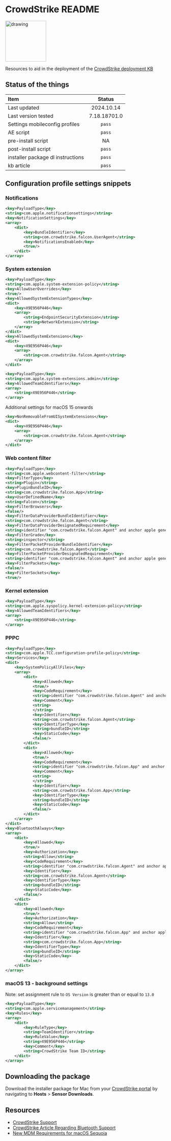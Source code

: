 # CrowdStrike README

<img src="_Images/CrowdStrike.png" alt="drawing" width="128"/>

Resources to aid in the deployment of the [CrowdStrike deployment KB](https://support.kandji.io/support/solutions/articles/72000560521)

## Status of the things

Item | Status
:-- | :--:
Last updated | 2024.10.14
Last version tested | 7.18.18701.0
Settings mobileconfig profiles | `pass`
AE script | `pass`
pre-install script | NA
post-install script | `pass`
installer package dl instructions | `pass`
kb article | `pass`

## Configuration profile settings snippets

### Notifications

```xml
<key>PayloadType</key>
<string>com.apple.notificationsettings</string>
<key>NotificationSettings</key>
<array>
	<dict>
		<key>BundleIdentifier</key>
		<string>com.crowdstrike.falcon.UserAgent</string>
		<key>NotificationsEnabled</key>
		<true/>
	</dict>
</array>
```

### System extension

```xml
<key>PayloadType</key>
<string>com.apple.system-extension-policy</string>
<key>AllowUserOverrides</key>
<true/>
<key>AllowedSystemExtensionTypes</key>
<dict>
	<key>X9E956P446</key>
	<array>
		<string>EndpointSecurityExtension</string>
		<string>NetworkExtension</string>
	</array>
</dict>
<key>AllowedSystemExtensions</key>
<dict>
	<key>X9E956P446</key>
	<array>
		<string>com.crowdstrike.falcon.Agent</string>
	</array>
</dict>
```

```xml
<key>PayloadType</key>
<string>com.apple.system-extensions.admin</string>
<key>AllowedTeamIdentifiers</key>
<array>
	<string>X9E956P446</string>
</array>
```

Additional settings for macOS 15 onwards

```xml
<key>NonRemovableFromUISystemExtensions</key>
<dict>
	<key>X9E956P446</key>
	<array>
		<string>com.crowdstrike.falcon.Agent</string>
	</array>
</dict>
```

### Web content filter

```xml
<key>PayloadType</key>
<string>com.apple.webcontent-filter</string>
<key>FilterType</key>
<string>Plugin</string>
<key>PluginBundleID</key>
<string>com.crowdstrike.falcon.App</string>
<key>UserDefinedName</key>
<string>Falcon</string>
<key>FilterBrowsers</key>
<false/>
<key>FilterDataProviderBundleIdentifier</key>
<string>com.crowdstrike.falcon.Agent</string>
<key>FilterDataProviderDesignatedRequirement</key>
<string>identifier "com.crowdstrike.falcon.Agent" and anchor apple generic and certificate 1[field.1.2.840.113635.100.6.2.6] and certificate leaf[field.1.2.840.113635.100.6.1.13] and certificate leaf[subject.OU] = "X9E956P446"</string>
<key>FilterGrade</key>
<string>inspector</string>
<key>FilterPacketProviderBundleIdentifier</key>
<string>com.crowdstrike.falcon.Agent</string>
<key>FilterPacketProviderDesignatedRequirement</key>
<string>identifier "com.crowdstrike.falcon.Agent" and anchor apple generic and certificate 1[field.1.2.840.113635.100.6.2.6] and certificate leaf[field.1.2.840.113635.100.6.1.13] and certificate leaf[subject.OU] = "X9E956P446"</string>
<key>FilterPackets</key>
<false/>
<key>FilterSockets</key>
<true/>
``` 

### Kernel extension

```xml
<key>PayloadType</key>
<string>com.apple.syspolicy.kernel-extension-policy</string>
<key>AllowedTeamIdentifiers</key>
<array>
	<string>X9E956P446</string>
</array>
```

### PPPC

```xml
<key>PayloadType</key>
<string>com.apple.TCC.configuration-profile-policy</string>
<key>Services</key>
<dict>
	<key>SystemPolicyAllFiles</key>
	<array>
		<dict>
			<key>Allowed</key>
			<true/>
			<key>CodeRequirement</key>
			<string>identifier "com.crowdstrike.falcon.Agent" and anchor apple generic and certificate 1[field.1.2.840.113635.100.6.2.6] /* exists */ and certificate leaf[field.1.2.840.113635.100.6.1.13] /* exists */ and certificate leaf[subject.OU] = X9E956P446</string>
			<key>Comment</key>
			<string>
			</string>
			<key>Identifier</key>
			<string>com.crowdstrike.falcon.Agent</string>
			<key>IdentifierType</key>
			<string>bundleID</string>
			<key>StaticCode</key>
			<false/>
		</dict>
		<dict>
			<key>Allowed</key>
			<true/>
			<key>CodeRequirement</key>
			<string>identifier "com.crowdstrike.falcon.App" and anchor apple generic and certificate 1[field.1.2.840.113635.100.6.2.6] /* exists */ and certificate leaf[field.1.2.840.113635.100.6.1.13] /* exists */ and certificate leaf[subject.OU] = X9E956P446</string>
			<key>Comment</key>
			<string>
			</string>
			<key>Identifier</key>
			<string>com.crowdstrike.falcon.App</string>
			<key>IdentifierType</key>
			<string>bundleID</string>
			<key>StaticCode</key>
			<false/>
		</dict>
	</array>
</dict>
<key>BluetoothAlways</key>
<array>
	<dict>
		<key>Allowed</key>
		<true/>
		<key>Authorization</key>
		<string>Allow</string>
		<key>CodeRequirement</key>
		<string>identifier "com.crowdstrike.falcon.Agent" and anchor apple generic and certificate 1[field.1.2.840.113635.100.6.2.6] /* exists */ and certificate leaf[field.1.2.840.113635.100.6.1.13] /* exists */ and certificate leaf[subject.OU] = X9E956P446</string>
		<key>Identifier</key>
		<string>com.crowdstrike.falcon.Agent</string>
		<key>IdentifierType</key>
		<string>bundleID</string>
		<key>StaticCode</key>
		<false/>
	</dict>
	<dict>
		<key>Allowed</key>
		<true/>
		<key>Authorization</key>
		<string>Allow</string>
		<key>CodeRequirement</key>
		<string>identifier "com.crowdstrike.falcon.App" and anchor apple generic and certificate 1[field.1.2.840.113635.100.6.2.6] /* exists */ and certificate leaf[field.1.2.840.113635.100.6.1.13] /* exists */ and certificate leaf[subject.OU] = X9E956P446</string>
		<key>Identifier</key>
		<string>com.crowdstrike.falcon.App</string>
		<key>IdentifierType</key>
		<string>bundleID</string>
		<key>StaticCode</key>
		<false/>
	</dict>
</array>
```

### macOS 13 - background settings

Note: set assignment rule to `OS Version` is greater than or equal to `13.0`

```xml
<key>PayloadType</key>
<string>com.apple.servicemanagement</string>
<key>Rules</key>
<array>
	<dict>
		<key>RuleType</key>
		<string>TeamIdentifier</string>
		<key>RuleValue</key>
		<string>X9E956P446</string>
		<key>Comment</key>
		<string>CrowdStrike Team ID</string>
	</dict>
</array>
```

## Downloading the package

Download the installer package for Mac from your [CrowdStrike portal](https://falcon.crowdstrike.com/login/) by navigating to **Hosts** > **Sensor Downloads**.

## Resources
- [CrowdStrike Support](https://supportportal.crowdstrike.com/s/login)
- [CrowdStrike Article Regarding Bluetooth Support](https://supportportal.crowdstrike.com/s/article/Release-Notes-Falcon-Sensor-for-Mac-7-17-18604)
- [New MDM Requirements for macOS Sequoia](https://supportportal.crowdstrike.com/s/article/Tech-Alert-Support-for-macOS-Sequoia-15-0-1)
